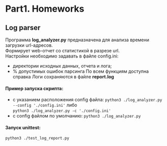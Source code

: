# Part1. Homeworks
## Log parser
Программа <b>log_analyzer.py</b> предназначена для анализа времени загрузки url-адресов. </br>
Формирует web-отчет со статистикой в разрезе url.</br>
Настройки необходимо задавать в файле config.ini:
* директории исходных данных, отчета и лога;
* % допустимых ошибок парсинга
По всем функциям доступна справка
Логи сохраняются в файле <b>report.log</b>
#### Пример запуска скрипта:
* с указанием расположения config файла: `python3 ./log_analyzer.py --config './config.ini'` либо </br>
```python3 ./log_analyzer.py -c './config.ini'```
* с config файлом по умолчанию: ```python3 ./log_analyzer.py```
#### Запуск unittest:
```python3 ./test_log_report.py```
